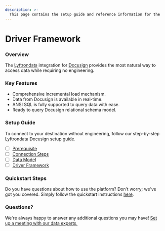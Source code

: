 ```yaml
---
description: >-
  This page contains the setup guide and reference information for the Docusign source connector.
---
```


# Driver Framework

### Overview

The [Lyftrondata](https://www.lyftrondata.com/) integration for [Docusign](https://www.lyftrondata.com/integration/business-analytics/docusign/) provides the most natural way to access data while requiring no engineering.

### Key Features

* Comprehensive incremental load mechanism.
* Data from Docusign is available in real-time.&#x20;
* ANSI SQL is fully supported to query data with ease.
* Ready to query Docusign relational schema model.

### Setup Guide

To connect to your destination without engineering, follow our step-by-step Lyftrondata Docusign setup guide.

* [ ] [Prerequisite](../prerequisite.md)
* [ ] [Connection Steps](../connection-steps.md)
* [ ] [Data Model](../data-model/erd.md)
* [ ] [Driver Framework](../driver-framework/)

### Quickstart Steps

Do you have questions about how to use the platform? Don't worry; we've got you covered. Simply follow the quickstart instructions [here](../driver-framework/README.md).

### Questions? <a href="#questions" id="questions"></a>

We're always happy to answer any additional questions you may have! [Set up a meeting with our data experts.](https://www.lyftrondata.com/book-a-meeting/)


